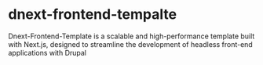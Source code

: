 # dnext-frontend-tempalte
Dnext-Frontend-Template is a scalable and high-performance template built with Next.js, designed to streamline the development of headless front-end applications with Drupal
